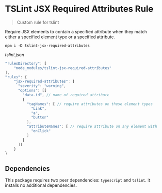 # TSLint JSX Required Attributes Rule

> Custom rule for tslint

Require JSX elements to contain a specified attribute when they match either a specified element type or a specified attribute.

```shell
npm i -D tslint-jsx-required-attributes
```

_tslint.json_

```javascript
"rulesDirectory": [
    "node_modules/tslint-jsx-required-attributes"
],
"rules": {
    "jsx-required-attributes": {
      "severity": "warning",
      "options": [[
        "data-id", // name of required attribute
        {
          "tagNames": [ // require attributes on these element types
            "Link",
            "a",
            "button"
          ],
          "attributeNames": [ // require attribute on any element with these attributes
            "onClick"
          ]
        }
      ]]
    }
}
```

## Dependencies

This package requires two peer dependencies: `typescript` and `tslint`. It installs no additional dependencies.
